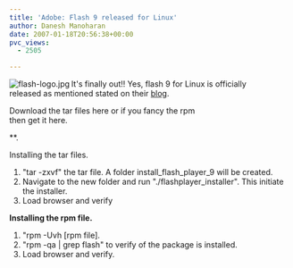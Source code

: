 ```yaml
---
title: 'Adobe: Flash 9 released for Linux'
author: Danesh Manoharan
date: 2007-01-18T20:56:38+00:00
pvc_views:
  - 2505

---
```

<img align="left" title="flash-logo.jpg" id="image57" alt="flash-logo.jpg" src="/techblog/wp-content/uploads/2007/01/flash-logo.jpg" />It's finally out!! Yes, flash 9 for Linux is officially  
released as mentioned stated on their [blog][1].

Download the tar files here or if you fancy the rpm  
then get it here.

**.</p> 

Installing the tar files.</strong>  
1. "tar -zxvf" the tar file. A folder install\_flash\_player_9 will be created.  
2. Navigate to the new folder and run "./flashplayer_installer". This initiate the installer.  
3. Load browser and verify

**Installing the rpm file.**  
1. "rpm -Uvh [rpm file].  
2. "rpm -qa | grep flash" to verify of the package is installed.  
3. Load browser and verify.

 [1]: http://blogs.adobe.com/penguin.swf/